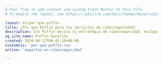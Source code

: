 ```yaml
---
# Feel free to add content and custom Front Matter to this file.
# To modify the layout, see https://jekyllrb.com/docs/themes/#overriding-theme-defaults

layout: es/por-que-puffin
title: ¿Por qué Puffin para tus servicios de ciberseguridad?
description: Con Puffin mejora tu estrategia de ciberseguridad, mitiga riesgos, facilita el cumplimiento normativo y mejora la eficiencia operacional de tu organización
og_site_name: Puffin Security
created: 2019-08-12T09:43:10+00:00
customCss: 'por-que-puffin.css'
active: 'expertos-en-ciberseguridad'

---
```

